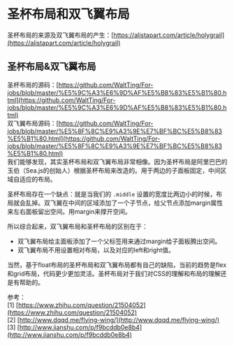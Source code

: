 # 圣杯布局和双飞翼布局
圣杯布局的来源及双飞翼布局的产生：[https://alistapart.com/article/holygrail](https://alistapart.com/article/holygrail)

## 圣杯布局&双飞翼布局
圣杯布局的源码：[https://github.com/WaltTing/For-jobs/blob/master/%E5%9C%A3%E6%9D%AF%E5%B8%83%E5%B1%80.html](https://github.com/WaltTing/For-jobs/blob/master/%E5%9C%A3%E6%9D%AF%E5%B8%83%E5%B1%80.html)    
双飞翼布局源码：[https://github.com/WaltTing/For-jobs/blob/master/%E5%8F%8C%E9%A3%9E%E7%BF%BC%E5%B8%83%E5%B1%80.html](https://github.com/WaltTing/For-jobs/blob/master/%E5%8F%8C%E9%A3%9E%E7%BF%BC%E5%B8%83%E5%B1%80.html)    
我们能够发现，其实圣杯布局和双飞翼布局非常相像。因为圣杯布局是阿里巴巴的玉伯（Sea.js的创始人）根据圣杯布局来改造的。用于两边的子面板固定，中间区域自适应的布局。

圣杯布局存在一个缺点：就是当我们的 `.middle` 设置的宽度比两边小的时候，布局就会乱掉。双飞翼在中间的区域添加了一个子节点，给父节点添加margin属性来左右面板留出空间。用margin来撑开空间。

所以综合起来，双飞翼布局和圣杯布局的区别在于：

- 双飞翼布局给主面板添加了一个父标签用来通过margin给子面板腾出空间。
- 双飞翼布局不用设置相对布局，以及对应的left和right值。

当然，基于float布局的圣杯布局和双飞翼布局都有自己的缺陷，当前的趋势是flex和grid布局，代码更少更加灵活。圣杯布局对于我们对CSS的理解和布局的理解还是有帮助的。

参考：   
[1] [https://www.zhihu.com/question/21504052](https://www.zhihu.com/question/21504052)   
[2] [http://www.dqqd.me/flying-wing/](http://www.dqqd.me/flying-wing/)   
[3] [http://www.jianshu.com/p/f9bcddb0e8b4](http://www.jianshu.com/p/f9bcddb0e8b4)